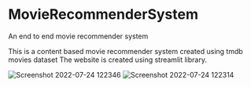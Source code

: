 # MovieRecommenderSystem
An end to end movie recommender system

This is a content based movie recommender system created using  tmdb movies dataset
The website is created using streamlit library.


![Screenshot 2022-07-24 122346](https://user-images.githubusercontent.com/78157997/180637321-ba1e2c42-1c22-4ae4-861b-6fbdc62313db.png)
![Screenshot 2022-07-24 122314](https://user-images.githubusercontent.com/78157997/180637325-dbf35373-2329-4db7-870d-164279b4fb5e.png)
